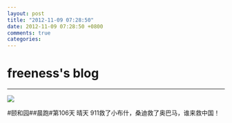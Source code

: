 ```yaml
---
layout: post
title: "2012-11-09 07:28:50"
date: 2012-11-09 07:28:50 +0800
comments: true
categories: 
---
```


# freeness's blog

----------

![](http://okqmqrbgo.bkt.clouddn.com/201211090728501.jpg)

>
\#颐和园\#\#晨跑\#第106天 晴天 911救了小布什，桑迪救了奥巴马，谁来救中国！